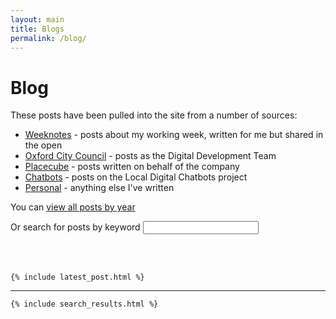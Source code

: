 ```yaml
---
layout: main
title: Blogs
permalink: /blog/
--- 
```

<div class="page-header">
<h1>Blog</h1>
</div>

These posts have been pulled into the site from a number of sources:
- [Weeknotes](/tags/weeknotes/) - posts about my working week, written for me but shared in the open
- [Oxford City Council](/tags/oxford/) - posts as the Digital Development Team
- [Placecube](/tags/placecube/) - posts written on behalf of the company
- [Chatbots](/tags/chatbots/) - posts on the Local Digital Chatbots project
- [Personal](/tags/personal/) - anything else I've written
 
 
You can [view all posts by year](/all-posts/)
<div>
    <div>
         <label for="search-input">Or search for posts by keyword</label>
         <input type="search" id="search-input" placeholder=" ">

<br/><br/>
         <h3 id="search-results-title" style="display:none;">Search Results</h3>
         <ul id="results-container"></ul>

    {% include latest_post.html %}
---
    {% include search_results.html %}
    

